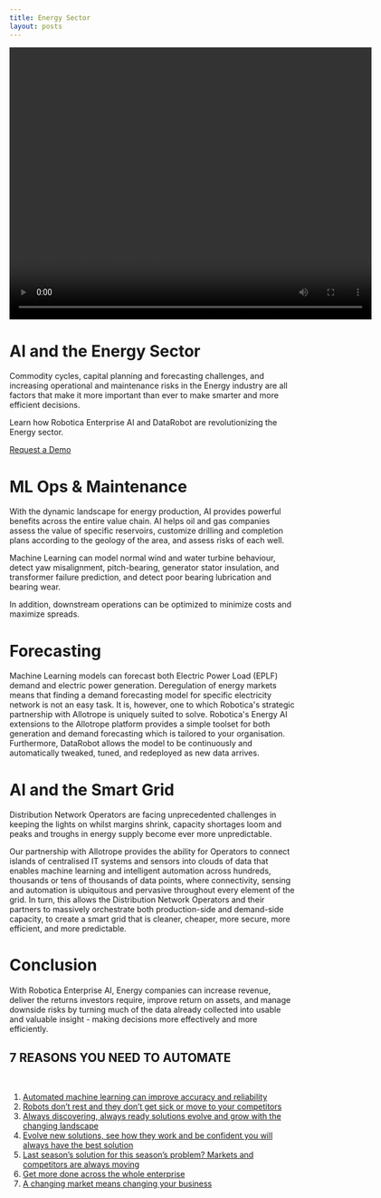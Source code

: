 ```yaml
---
title: Energy Sector
layout: posts
---
```


<video width="640" height="480" controls>
  <source src="https://ak04-video-cdn.slidely.com/promoVideos/videos/5f/ad/5fad56b03fa85125393d809c/final.mp4?dv=4" type="video/mp4">
  Your browser does not support the video tag.
</video>

# AI and the Energy Sector

Commodity cycles, capital planning and forecasting challenges, and increasing operational and maintenance risks in the Energy industry are all factors that make it more important than ever to make smarter and more efficient decisions. 

Learn how Robotica Enterprise AI and DataRobot are revolutionizing the Energy sector.

<a href="mailto:info@robotica.ml?subject=Request%20A%20Demo" class='button'>Request a Demo</a>

# ML Ops & Maintenance

With the dynamic landscape for energy production, AI provides powerful benefits across the entire value chain. AI helps oil and gas companies assess the value of specific reservoirs, customize drilling and completion plans according to the geology of the area, and assess risks of each well.

Machine Learning can model normal wind and water turbine behaviour, detect yaw misalignment, pitch-bearing, generator stator insulation, and transformer failure prediction, and detect poor bearing lubrication and bearing wear.

In addition, downstream operations can be optimized to minimize costs and maximize spreads.

# Forecasting

Machine Learning models can forecast both Electric Power Load (EPLF) demand and electric power generation. Deregulation of energy markets means that finding a demand forecasting model for specific electricity network is not an easy task. It is, however, one to which Robotica's strategic partnership with Allotrope is uniquely suited to solve. Robotica's Energy AI extensions to the Allotrope platform provides a simple toolset for both generation and demand forecasting which is tailored to your organisation. Furthermore, DataRobot allows the model to be continuously and automatically tweaked, tuned, and redeployed as new data arrives.

# AI and the Smart Grid

Distribution Network Operators are facing unprecedented challenges in keeping the lights on whilst margins shrink, capacity shortages loom and peaks and troughs in energy supply become ever more unpredictable.

Our partnership with Allotrope provides the ability for Operators to connect islands of centralised IT systems and sensors into clouds of data that enables machine learning and intelligent automation across hundreds, thousands or tens of thousands of data points, where connectivity, sensing and automation is ubiquitous and pervasive throughout every element of the grid.  In turn, this allows the Distribution Network Operators and their partners to massively orchestrate both production-side and demand-side capacity, to create a smart grid that is cleaner, cheaper, more secure, more efficient, and more predictable.

# Conclusion

With Robotica Enterprise AI, Energy companies can increase revenue, deliver the returns investors require, improve return on assets, and manage downside risks by turning much of the data already collected into usable and valuable insight - making decisions more effectively and more efficiently.

<div class='service center content-home'>
    <h2>7 REASONS YOU NEED TO AUTOMATE</h2>
    <br />
    <ol>
    <li><a href="/posts/automated-machine-learning">Automated machine learning can improve accuracy and reliability</a></li>
    <li><a href="/posts/robots-dont-rest">Robots don’t rest and they don’t get sick or move to your competitors</a></li>
    <li><a href="/posts/always-discovering-always-ready">Always discovering, always ready solutions evolve and grow with the changing landscape</a></li>
    <li><a href="/posts/evolve-new-solutions-see-how-they-work">Evolve new solutions, see how they work and be confident you will always have the best solution</a></li>
    <li><a href="/posts/last-seasons-solution-this-seasons-problems">Last season’s solution for this season’s problem? Markets and competitors are always moving</a></li>
    <li><a href="/posts/get-more-done">Get more done across the whole enterprise</a></li>
    <li><a href="/posts/a-changing-market-means-changing-your-business">A changing market means changing your business</a></li>
  </ol>
</div>
